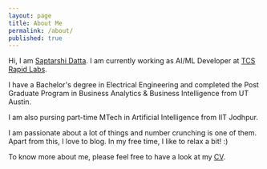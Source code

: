 ```yaml
---
layout: page
title: About Me
permalink: /about/
published: true
---
```


Hi, I am [Saptarshi Datta](https://www.linkedin.com/in/saptarshi-datta/). I am currently working as AI/ML Developer at [TCS Rapid Labs](https://www.tcs.com/tcs-rapid-labs). 

I have a Bachelor's degree in Electrical Engineering and completed the Post Graduate Program in Business Analytics & Business Intelligence from UT Austin.

I am also pursing part-time MTech in Artificial Intelligence from IIT Jodhpur.

I am passionate about a lot of things and number crunching is one of them. Apart from this, I love to blog. In my free time, I like to relax a bit! :)

To know more about me, please feel free to have a look at my [CV](https://saptarshidatta.in/cv/).
